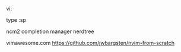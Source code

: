 vi:

type :sp

ncm2 completion manager
nerdtree

vimawesome.com
https://github.com/jwbargsten/nvim-from-scratch

        